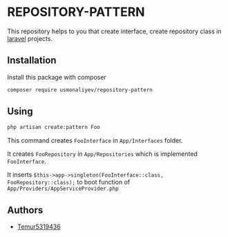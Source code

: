 
# REPOSITORY-PATTERN
This repository helps to you that create interface, create repository class in [laravel](https://laravel.com/) projects.
## Installation

Install this package with composer

```bash
composer require usmonaliyev/repository-pattern
```
    
## Using

```bash
php artisan create:pattern Foo
```

This command creates `FooInterface` in `App/Interfaces` folder.

It creates `FooRepository` in `App/Repositories` which is implemented `FooInterface`.

It inserts `$this->app->singleton(FooInterface::class, FooRepository::class);` to boot function of `App/Providers/AppServiceProvider.php` 
## Authors

- [Temur5319436](https://www.github.com/Temur5319436)

